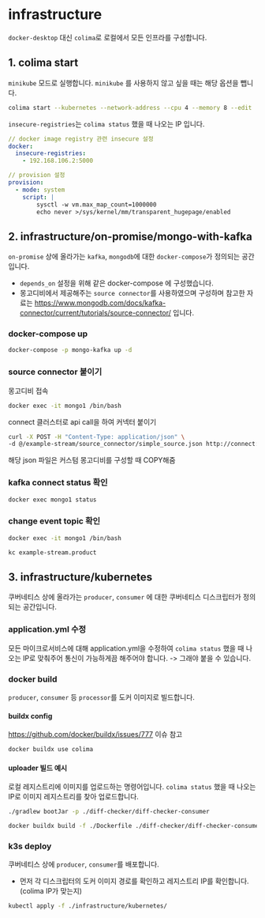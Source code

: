 # infrastructure
`docker-desktop` 대신 `colima`로 로컬에서 모든 인프라를 구성합니다.

## 1. colima start
`minikube` 모드로 실행합니다. `minikube` 를 사용하지 않고 싶을 때는 해당 옵션을 뺍니다.
```bash
colima start --kubernetes --network-address --cpu 4 --memory 8 --edit
```

`insecure-registries`는 `colima status` 했을 때 나오는 IP 입니다.
```yml
// docker image registry 관련 insecure 설정
docker:
  insecure-registries:
    - 192.168.106.2:5000

// provision 설정
provision:
  - mode: system
    script: |
        sysctl -w vm.max_map_count=1000000
        echo never >/sys/kernel/mm/transparent_hugepage/enabled
```


## 2. infrastructure/on-promise/mongo-with-kafka
`on-promise` 상에 올라가는 `kafka`, `mongodb`에 대한 `docker-compose`가 정의되는 공간입니다.

* `depends_on` 설정을 위해 같은 docker-compose 에 구성했습니다. 
* 몽고디비에서 제공해주는 `source connector`를 사용하였으며 구성하며 참고한 자료는 https://www.mongodb.com/docs/kafka-connector/current/tutorials/source-connector/ 입니다. 


### docker-compose up
```bash
docker-compose -p mongo-kafka up -d
``` 


### source connector 붙이기
몽고디비 접속
```bash
docker exec -it mongo1 /bin/bash
```

connect 클러스터로 api call을 하여 커넥터 붙이기
```bash
curl -X POST -H "Content-Type: application/json" \
-d @/example-stream/source_connector/simple_source.json http://connect:8083/connectors -w "\n"
```
해당 json 파일은 커스텀 몽고디비를 구성할 때 COPY해줌

### kafka connect status 확인
```bash
docker exec mongo1 status
```

### change event topic 확인
```bash
docker exec -it mongo1 /bin/bash

kc example-stream.product
```



## 3. infrastructure/kubernetes
쿠버네티스 상에 올라가는 `producer`, `consumer` 에 대한 쿠버네티스 디스크립터가 정의되는 공간입니다.

### application.yml 수정
모든 마이크로서비스에 대해 application.yml을 수정하여 `colima status` 했을 때 나오는 IP로 맞춰주어 통신이 가능하게끔 해주어야 합니다. -> 그래야 붙을 수 있습니다.


### docker build
`producer`, `consumer` 등 `processor`를 도커 이미지로 빌드합니다.

#### buildx config
https://github.com/docker/buildx/issues/777 이슈 참고

```
docker buildx use colima
```

#### uploader 빌드 예시
로컬 레지스트리에 이미지를 업로드하는 명령어입니다.
`colima status` 했을 때 나오는 IP로 이미지 레지스트리를 찾아 업로드합니다.
```bash
./gradlew bootJar -p ./diff-checker/diff-checker-consumer

docker buildx build -f ./Dockerfile ./diff-checker/diff-checker-consumer --push -t 192.168.106.2:5000/diff-checker
```

### k3s deploy
쿠버네티스 상에 `producer`, `consumer`를 배포합니다.
* 먼저 각 디스크립터의 도커 이미지 경로를 확인하고 레지스트리 IP를 확인합니다. (colima IP가 맞는지)

```bash
kubectl apply -f ./infrastructure/kubernetes/
```
